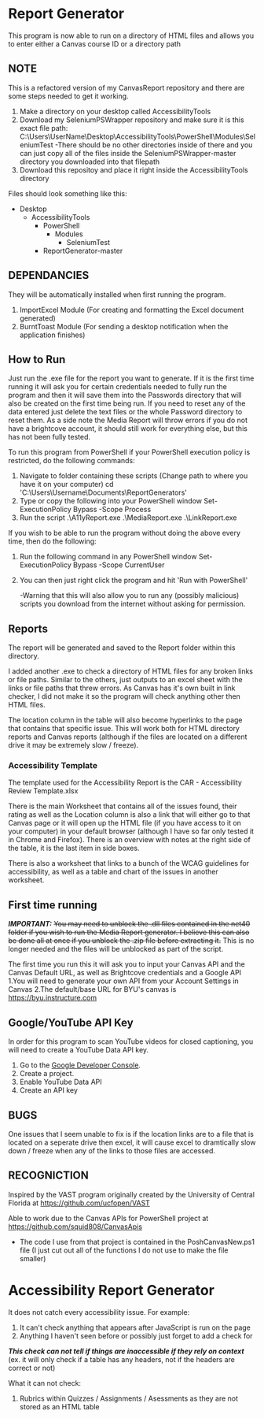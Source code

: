 # Report Generator
This program is now able to run on a directory of HTML files and allows you to enter either a Canvas course ID or a directory path

## NOTE

This is a refactored version of my CanvasReport repository and there are some steps needed to get it working.
1. Make a directory on your desktop called AccessibilityTools
2. Download my SeleniumPSWrapper repository and make sure it is this exact file path: C:\Users\UserName\Desktop\AccessibilityTools\PowerShell\Modules\SeleniumTest
	-There should be no other directories inside of there and you can just copy all of the files inside the SeleniumPSWrapper-master directory you downloaded into that filepath
3. Download this repositoy and place it right inside the AccessibilityTools directory

Files should look something like this:

* Desktop
	* AccessibilityTools
		* PowerShell
			* Modules
				* SeleniumTest
		* ReportGenerator-master

## DEPENDANCIES
They will be automatically installed when first running the program.
1. ImportExcel Module (For creating and formatting the Excel document generated)
2. BurntToast Module (For sending a desktop notification when the application finishes)

## How to Run
Just run the .exe file for the report you want to generate. If it is the first time running it will ask you for certain credentials needed to fully run the program and then it will save them into the Passwords directory that will also be created on the first time being run. If you need to reset any of the data entered just delete the text files or the whole Password directory to reset them. As a side note the Media Report will throw errors if you do not have a brightcove account, it should still work for everything else, but this has not been fully tested.

To run this program from PowerShell if your PowerShell execution policy is restricted, do the following commands:
1. Navigate to folder containing these scripts (Change path to where you have it on your computer)
	cd 'C:\Users\Username\Documents\ReportGenerators'
2. Type or copy the following into your PowerShell window
	Set-ExecutionPolicy Bypass -Scope Process
3. Run the script
	.\A11yReport.exe
	.\MediaReport.exe
	.\LinkReport.exe

If you wish to be able to run the program without doing the above every time, then do the following:
1. Run the following command in any PowerShell window
	Set-ExecutionPolicy Bypass -Scope CurrentUser
2. You can then just right click the program and hit 'Run with PowerShell'

	-Warning that this will also allow you to run any (possibly malicious) scripts you download from the internet without asking for permission.

## Reports
The report will be generated and saved to the Report folder within this directory.

I added another .exe to check a directory of HTML files for any broken links or file paths. Similar to the others, just outputs to an excel sheet with the links or file paths that threw errors. As Canvas has it's own built in link checker, I did not make it so the program will check anything other then HTML files.

The location column in the table will also become hyperlinks to the page that contains that specific issue. This will work both for HTML directory reports and Canvas reports (although if the files are located on a different drive it may be extremely slow / freeze).

### Accessibility Template
The template used for the Accessibility Report is the CAR - Accessibility Review Template.xlsx

There is the main Worksheet that contains all of the issues found, their rating as well as the Location column is also a link that will either go to that Canvas page or it will open up the HTML file (if you have access to it on your computer) in your default browser (although I have so far only tested it in Chrome and Firefox). There is an overview with notes at the right side of the table, it is the last item in side boxes.

There is also a worksheet that links to a bunch of the WCAG guidelines for accessibility, as well as a table and chart of the issues in another worksheet.

## First time running
***IMPORTANT:***
~~You may need to unblock the .dll files contained in the net40 folder if you wish to run the Media Report generator. I believe this can also be done all at once if you unblock the .zip file before extracting it.~~ This is no longer needed and the files will be unblocked as part of the script.

The first time you run this it will ask you to input your Canvas API and the Canvas Default URL, as well as Brightcove credentials and a Google API
1.You will need to generate your own API from your Account Settings in Canvas
2.The default/base URL for BYU's canvas is https://byu.instructure.com

## Google/YouTube API Key
In order for this program to scan YouTube videos for closed captioning, you will need to create a YouTube Data API key.

1. Go to the [Google Developer Console](https://console.developers.google.com).
2. Create a project.
3. Enable YouTube Data API
4. Create an API key

## BUGS
One issues that I seem unable to fix is if the location links are to a file that is located on a seperate drive then excel, it will cause excel to dramtically slow down / freeze when any of the links to those files are accessed.

## RECOGNICTION
Inspired by the VAST program originally created by the University of Central Florida at https://github.com/ucfopen/VAST

Able to work due to the Canvas APIs for PowerShell project at https://github.com/squid808/CanvasApis

* The code I use from that project is contained in the PoshCanvasNew.ps1 file (I just cut out all of the functions I do not use to make the file smaller)

# Accessibility Report Generator
It does not catch every accessibility issue. For example:
1. It can't check anything that appears after JavaScript is run on the page
2. Anything I haven't seen before or possibly just forget to add a check for

***This check can not tell if things are inaccessible if they rely on context*** (ex. it will only check if a table has any headers, not if the headers are correct or not)

What it can not check:
1. Rubrics within Quizzes / Assignments / Asessments as they are not stored as an HTML table